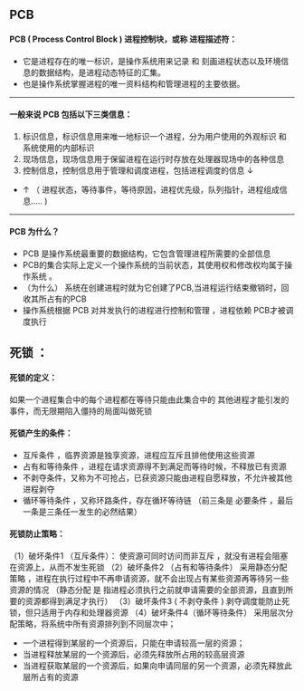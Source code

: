 ## PCB 
#### PCB ( Process Control Block ) 进程控制块，或称 进程描述符：
- 它是进程存在的唯一标识，是操作系统用来记录 和 刻画进程状态以及环境信息的数据结构，是进程动态特征的汇集。
- 也是操作系统掌握进程的唯一资料结构和管理进程的主要依据。

----
#### 一般来说 PCB 包括以下三类信息：

1.  标识信息，标识信息用来唯一地标识一个进程，分为用户使用的外观标识 和 系统使用的内部标识 
2.  现场信息，现场信息用于保留进程在运行时存放在处理器现场中的各种信息
3.  控制信息，控制信息用于管理和调度进程，包括进程调度的信息 ↓
- ↑ （  进程状态，等待事件，等待原因，进程优先级，队列指针，进程组成信息..... )

-----
#### PCB 为什么？
- PCB 是操作系统最重要的数据结构，它包含管理进程所需要的全部信息
- PCB的集合实际上定义一个操作系统的当前状态，其使用权和修改权均属于操作系统 。
- （为什么） 系统在创建进程时就为它创建了PCB,当进程运行结束撤销时，回收其所占有的PCB
-  操作系统根据 PCB 对并发执行的进程进行控制和管理 ，进程依赖 PCB才被调度执行

## 死锁 ：

#### 死锁的定义： 
如果一个进程集合中的每个进程都在等待只能由此集合中的 其他进程才能引发的事件，而无限期陷入僵持的局面叫做死锁 

#### 死锁产生的条件：
- 互斥条件 ，临界资源是独享资源，进程应互斥且排他使用这些资源
- 占有和等待条件 ，进程在请求资源得不到满足而等待时候，不释放已有资源
- 不剥夺条件，又称为不可抢占，已获资源只能由进程自愿释放，不允许被其他进程剥夺
- 循环等待条件 ，又称环路条件，存在循环等待链
（前三条是 必要条件 ，最后一条是三条任一发生的必然结果）
#### 死锁防止策略：
（1）破坏条件1 （互斥条件）：
使资源可同时访问而非互斥 ，就没有进程会阻塞在资源上，从而不发生死锁
（2）破坏条件2 （占有和等待条件）
采用静态分配策略 ，进程在执行过程中不再申请资源，就不会出现占有某些资源再等待另一些资源的情况
（静态分配 是 指进程必须执行之前就申请需要的全部资源，且直到所要的资源都得到满足才执行）
（3）破坏条件3 (  不剥夺条件 )
剥夺调度能防止死锁，但只适用于内存和处理器资源
（4）破坏条件4（循环等待条件）
采用层次分配策略，将系统中所有资源排列到不同层次中；
- 一个进程得到某层的一个资源后，只能在申请较高一层的资源；
- 当进程释放某层的一个资源后，必须先释放所占用的较高层资源
- 当进程获取某层的一个资源后，如果向申请同层的另一个资源，必须先释放此层所占有的资源
























